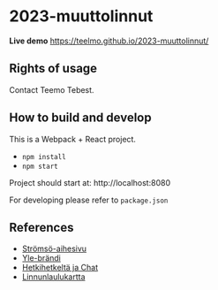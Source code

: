 # 2023-muuttolinnut

**Live demo** https://teelmo.github.io/2023-muuttolinnut/

## Rights of usage

Contact Teemo Tebest.

## How to build and develop

This is a Webpack + React project.

* `npm install`
* `npm start`

Project should start at: http://localhost:8080

For developing please refer to `package.json`

## References

* [Strömsö-aihesivu](https://yle.fi/aihe/a/20-10005573)
* [Yle-brändi](https://yle.fi/aihe/s/yle-brand-visual-image-and-logos)
* [Hetkihetkeltä ja Chat](https://yle.fi/a/74-20045848)
* [Linnunlaulukartta](https://yle.fi/aihe/a/20-10004726)